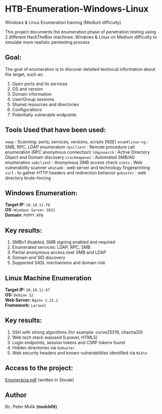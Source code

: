 # HTB-Enumeration-Windows-Linux
Windows &amp; Linux Enumeration training (Medium difficulty) 

This project documents the enumeration phase of penetration testing using 2 different HackTheBox machines: Windows & Linux on Medium difficulty to simulate more realistic pentesting process


## Goal:

The goal of enumeration is to discover detailed technical information about the target, such as:

1. Open ports and its services
2. OS and version
3. Domain information
4. User/Group sessions
5. Shared resources and directories
6. Configurations
7. Potentially vulnerable endpoints


## Tools Used that have been used:

`nmap` : Scanning: ports, services, versions, scripts (NSE)
`enum4linux-ng` : SMB, RPC, LDAP enumeration
`rpcclient` : Remote procedure call enumeration (RPC anonymous connection)
`ldapsearch` : Active Directory Object and Domain discovery
`crackmapexec` : Automated SMB/AD enumeration
`smbclient` : Anonymous SMB access check
`nikto` : Web vulnerability scanner
`whatweb` : web server and technology fingerprinting
`curl` : to gather HTTP headers and redirection behavior
`gobuster` : web directory brute-forcing


## Windows Enumeration:

**Target IP:** `10.10.11.70`  
**OS:** `Windows Server 2022`  
**Domain:** `PUPPY.HTB`

## Key results:

1. SMBv1 disabled, SMB signing enabled and required
2. Enumerated services: LDAP, RPC, SMB
3. Partial anonymous access over SMB and LDAP
4. Domain and SID discovery
5. Supported SASL mechanisms and domain role


## Linux Machine Enumeration

**Target IP:** `10.10.11.67`  
**OS:** `Debian 12`  
**Web Server:** `Nginx 1.22.1`  
**Framework:** `Laravel`

## Key results:

1. SSH with strong algorithms (for example: curve25519, chacha20)
2. Web tech stack exposed (Laravel, HTML5)
3. Login endpoints, session tokens and CSRF tokens found
4. Hidden directories via `Gobuster`
5. Web security headers and known vulnerabilities identified via `Nikto`


## Access to the project:

[Enumerácia.pdf](./Enumerácia.pdf) (written in Slovak)


## Author

Bc. Peter Mulik **(mulcb0t)**
